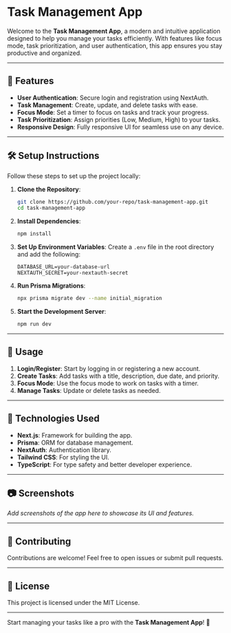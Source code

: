 # Task Management App

Welcome to the **Task Management App**, a modern and intuitive application designed to help you manage your tasks efficiently. With features like focus mode, task prioritization, and user authentication, this app ensures you stay productive and organized.

---

## 🚀 Features

- **User Authentication**: Secure login and registration using NextAuth.
- **Task Management**: Create, update, and delete tasks with ease.
- **Focus Mode**: Set a timer to focus on tasks and track your progress.
- **Task Prioritization**: Assign priorities (Low, Medium, High) to your tasks.
- **Responsive Design**: Fully responsive UI for seamless use on any device.

---

## 🛠️ Setup Instructions

Follow these steps to set up the project locally:

1. **Clone the Repository**:
   ```bash
   git clone https://github.com/your-repo/task-management-app.git
   cd task-management-app
   ```

2. **Install Dependencies**:
   ```bash
   npm install
   ```

3. **Set Up Environment Variables**:
   Create a `.env` file in the root directory and add the following:
   ```
   DATABASE_URL=your-database-url
   NEXTAUTH_SECRET=your-nextauth-secret
   ```

4. **Run Prisma Migrations**:
   ```bash
   npx prisma migrate dev --name initial_migration
   ```

5. **Start the Development Server**:
   ```bash
   npm run dev
   ```

---

## 📖 Usage

1. **Login/Register**: Start by logging in or registering a new account.
2. **Create Tasks**: Add tasks with a title, description, due date, and priority.
3. **Focus Mode**: Use the focus mode to work on tasks with a timer.
4. **Manage Tasks**: Update or delete tasks as needed.

---

## 🧰 Technologies Used

- **Next.js**: Framework for building the app.
- **Prisma**: ORM for database management.
- **NextAuth**: Authentication library.
- **Tailwind CSS**: For styling the UI.
- **TypeScript**: For type safety and better developer experience.

---

## 📷 Screenshots

_Add screenshots of the app here to showcase its UI and features._

---

## 🤝 Contributing

Contributions are welcome! Feel free to open issues or submit pull requests.

---

## 📄 License

This project is licensed under the MIT License.

---

Start managing your tasks like a pro with the **Task Management App**! 🎉

